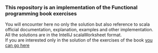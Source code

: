 ### This repository is an implementation of the Functional programming book exercises 
You will encounter here no only the solution but also reference to scala 
official documentation, explanation, examples and other implementation.<br>
All the solutions are in the IntelliJ scalaWorksheet format. <br>
If you are interested only in the solution of the exercises of the book [you can go  here](http://blog.higher-order.com/assets/fpiscompanion.pdf) 
